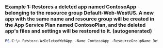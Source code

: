 ### Example 1: Restores a deleted app named ContosoApp belonging to the resource group Default-Web-WestUS. A new app with the same name and resource group will be created in the App Service Plan named ContosoPlan, and the deleted app's files and settings will be restored to it. (autogenerated)
```powershell
PS C:\> Restore-AzDeletedWebApp -Name ContosoApp -ResourceGroupName Default-Web-WestUS -TargetAppServicePlanName ContosoPlan
```

